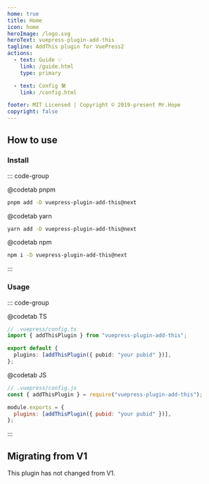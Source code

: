 ```yaml
---
home: true
title: Home
icon: home
heroImage: /logo.svg
heroText: vuepress-plugin-add-this
tagline: AddThis plugin for VuePress2
actions:
  - text: Guide 💡
    link: /guide.html
    type: primary

  - text: Config 🛠
    link: /config.html

footer: MIT Licensed | Copyright © 2019-present Mr.Hope
copyright: false
---
```


## How to use

### Install

::: code-group

@codetab pnpm

```bash
pnpm add -D vuepress-plugin-add-this@next
```

@codetab yarn

```bash
yarn add -D vuepress-plugin-add-this@next
```

@codetab npm

```bash
npm i -D vuepress-plugin-add-this@next
```

:::

### Usage

::: code-group

@codetab TS

```ts
// .vuepress/config.ts
import { addThisPlugin } from "vuepress-plugin-add-this";

export default {
  plugins: [addThisPlugin({ pubid: "your pubid" })],
};
```

@codetab JS

```js
// .vuepress/config.js
const { addThisPlugin } = require("vuepress-plugin-add-this");

module.exports = {
  plugins: [addThisPlugin({ pubid: "your pubid" })],
};
```

:::

## Migrating from V1

This plugin has not changed from V1.

